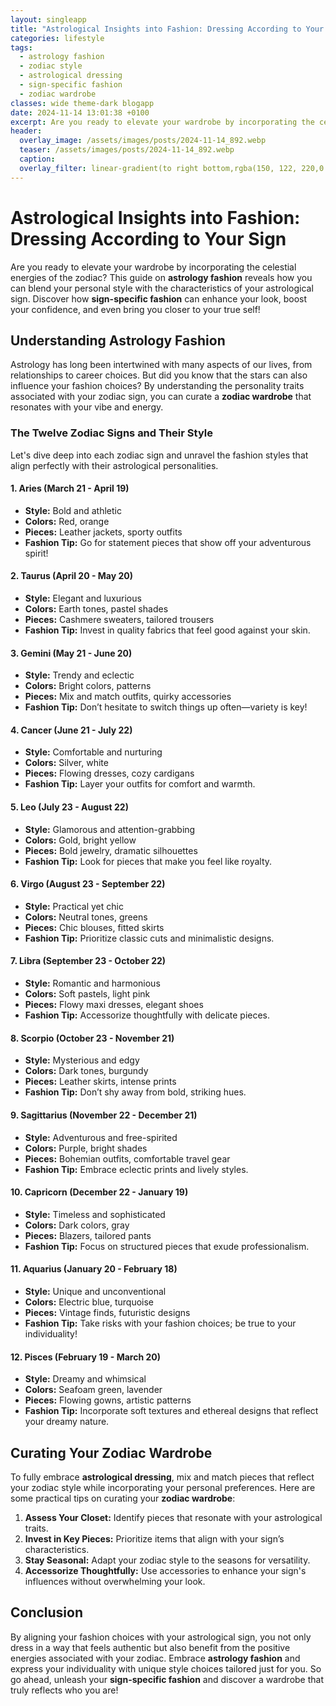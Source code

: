 ```yaml
---
layout: singleapp
title: "Astrological Insights into Fashion: Dressing According to Your Sign"
categories: lifestyle
tags:
  - astrology fashion
  - zodiac style
  - astrological dressing
  - sign-specific fashion
  - zodiac wardrobe
classes: wide theme-dark blogapp
date: 2024-11-14 13:01:38 +0100
excerpt: Are you ready to elevate your wardrobe by incorporating the celestial energies of the zodiac? This guide on **astrology fashion** reveals how you can blend...
header:
  overlay_image: /assets/images/posts/2024-11-14_892.webp
  teaser: /assets/images/posts/2024-11-14_892.webp
  caption: 
  overlay_filter: linear-gradient(to right bottom,rgba(150, 122, 220,0.8), rgba(255,245,208,0.5))
---
```


# Astrological Insights into Fashion: Dressing According to Your Sign

Are you ready to elevate your wardrobe by incorporating the celestial energies of the zodiac? This guide on **astrology fashion** reveals how you can blend your personal style with the characteristics of your astrological sign. Discover how **sign-specific fashion** can enhance your look, boost your confidence, and even bring you closer to your true self!

## Understanding Astrology Fashion

Astrology has long been intertwined with many aspects of our lives, from relationships to career choices. But did you know that the stars can also influence your fashion choices? By understanding the personality traits associated with your zodiac sign, you can curate a **zodiac wardrobe** that resonates with your vibe and energy.

### The Twelve Zodiac Signs and Their Style

Let's dive deep into each zodiac sign and unravel the fashion styles that align perfectly with their astrological personalities.

#### 1. Aries (March 21 - April 19)
- **Style:** Bold and athletic
- **Colors:** Red, orange
- **Pieces:** Leather jackets, sporty outfits
- **Fashion Tip:** Go for statement pieces that show off your adventurous spirit!

#### 2. Taurus (April 20 - May 20)
- **Style:** Elegant and luxurious
- **Colors:** Earth tones, pastel shades
- **Pieces:** Cashmere sweaters, tailored trousers
- **Fashion Tip:** Invest in quality fabrics that feel good against your skin.

#### 3. Gemini (May 21 - June 20)
- **Style:** Trendy and eclectic
- **Colors:** Bright colors, patterns
- **Pieces:** Mix and match outfits, quirky accessories
- **Fashion Tip:** Don’t hesitate to switch things up often—variety is key!

#### 4. Cancer (June 21 - July 22)
- **Style:** Comfortable and nurturing
- **Colors:** Silver, white
- **Pieces:** Flowing dresses, cozy cardigans
- **Fashion Tip:** Layer your outfits for comfort and warmth.

#### 5. Leo (July 23 - August 22)
- **Style:** Glamorous and attention-grabbing
- **Colors:** Gold, bright yellow
- **Pieces:** Bold jewelry, dramatic silhouettes
- **Fashion Tip:** Look for pieces that make you feel like royalty.

#### 6. Virgo (August 23 - September 22)
- **Style:** Practical yet chic
- **Colors:** Neutral tones, greens
- **Pieces:** Chic blouses, fitted skirts
- **Fashion Tip:** Prioritize classic cuts and minimalistic designs.

#### 7. Libra (September 23 - October 22)
- **Style:** Romantic and harmonious
- **Colors:** Soft pastels, light pink
- **Pieces:** Flowy maxi dresses, elegant shoes
- **Fashion Tip:** Accessorize thoughtfully with delicate pieces.

#### 8. Scorpio (October 23 - November 21)
- **Style:** Mysterious and edgy
- **Colors:** Dark tones, burgundy
- **Pieces:** Leather skirts, intense prints
- **Fashion Tip:** Don’t shy away from bold, striking hues.

#### 9. Sagittarius (November 22 - December 21)
- **Style:** Adventurous and free-spirited
- **Colors:** Purple, bright shades
- **Pieces:** Bohemian outfits, comfortable travel gear
- **Fashion Tip:** Embrace eclectic prints and lively styles.

#### 10. Capricorn (December 22 - January 19)
- **Style:** Timeless and sophisticated
- **Colors:** Dark colors, gray
- **Pieces:** Blazers, tailored pants
- **Fashion Tip:** Focus on structured pieces that exude professionalism.

#### 11. Aquarius (January 20 - February 18)
- **Style:** Unique and unconventional
- **Colors:** Electric blue, turquoise
- **Pieces:** Vintage finds, futuristic designs
- **Fashion Tip:** Take risks with your fashion choices; be true to your individuality!

#### 12. Pisces (February 19 - March 20)
- **Style:** Dreamy and whimsical
- **Colors:** Seafoam green, lavender
- **Pieces:** Flowing gowns, artistic patterns
- **Fashion Tip:** Incorporate soft textures and ethereal designs that reflect your dreamy nature.

## Curating Your Zodiac Wardrobe

To fully embrace **astrological dressing**, mix and match pieces that reflect your zodiac style while incorporating your personal preferences. Here are some practical tips on curating your **zodiac wardrobe**:

1. **Assess Your Closet:** Identify pieces that resonate with your astrological traits.
2. **Invest in Key Pieces:** Prioritize items that align with your sign’s characteristics.
3. **Stay Seasonal:** Adapt your zodiac style to the seasons for versatility.
4. **Accessorize Thoughtfully:** Use accessories to enhance your sign's influences without overwhelming your look.

## Conclusion

By aligning your fashion choices with your astrological sign, you not only dress in a way that feels authentic but also benefit from the positive energies associated with your zodiac. Embrace **astrology fashion** and express your individuality with unique style choices tailored just for you. So go ahead, unleash your **sign-specific fashion** and discover a wardrobe that truly reflects who you are!